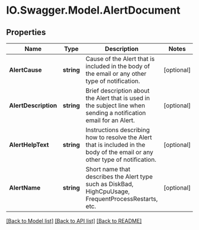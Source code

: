 # IO.Swagger.Model.AlertDocument
## Properties

Name | Type | Description | Notes
------------ | ------------- | ------------- | -------------
**AlertCause** | **string** | Cause of the Alert that is included in the body of the email or any other type of notification. | [optional] 
**AlertDescription** | **string** | Brief description about the Alert that is used in the subject line when sending a notification email for an Alert. | [optional] 
**AlertHelpText** | **string** | Instructions describing how to resolve the Alert that is included in the body of the email or any other type of notification. | [optional] 
**AlertName** | **string** | Short name that describes the Alert type such as DiskBad, HighCpuUsage, FrequentProcessRestarts, etc. | [optional] 

[[Back to Model list]](../README.md#documentation-for-models) [[Back to API list]](../README.md#documentation-for-api-endpoints) [[Back to README]](../README.md)

